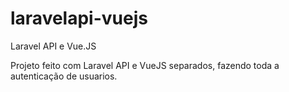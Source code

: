 # laravelapi-vuejs
Laravel API e Vue.JS 

Projeto feito com Laravel API e VueJS separados, fazendo toda a autenticação de usuarios.
